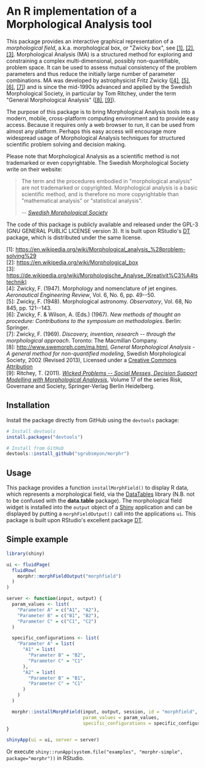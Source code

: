# An R implementation of a Morphological Analysis tool

<!-- [![Build Status](https://travis-ci.org/rstudio/DT.svg)](https://travis-ci.org/rstudio/DT) -->

This package provides an interactive graphical representation of a
*morphological field*, a.k.a. morphological box, or "Zwicky box", see
[[1]](#wikipedia1), [[2]](#wikipedia2), [[3]](#wikipedia-de). Morphological
Analysis (MA) is a structured method for exploring and constraining a complex
multi-dimensional, possibly non-quantifiable, problem space. It can be used to
assess mutual consistency of the problem parameters and thus reduce the
initially large number of parameter combinations. MA was developed by
astrophysicist Fritz Zwicky ([[4]](#zwi47), [[5]](#zwi48), [[6]](#zwi67),
[[7]](#zwi69)) and is since the mid-1990s advanced and applied by the Swedish
Morphological Society, in particular by Tom Ritchey, under the term "General
Morphological Analysis" ([[8]](#swemorph), [[9]](#rit11)).

The purpose of this package is to bring Morphological Analysis tools into a 
modern, mobile, cross-platform computing environment and to provide easy access.
Because it requires only a web browser to run, it can be used from almost any
platform. Perhaps this easy access will encourage more widespread usage of
Morphological Analysis techniques for structured scientific problem solving and
decision making.
<!-- Hopefully, this package will be a little contribution to the solution of complex
problems of our time. -->

Please note that Morphological Analysis as a scientific method is not trademarked
or even copyrightable. The Swedish Morphological Society write on their website:

> The term and the procedures embodied in "morphological analysis" are not
> trademarked or copyrighted. Morphological analysis is a basic scientific method,
> and is therefore no more copyrightable than "mathematical analysis" or
> "statistical analysis".
>
> -- <cite>[Swedish Morphological Society](http://www.swemorph.com/legal.html)</cite>

The code of this package is publicly available and released under the GPL-3 (GNU
GENERAL PUBLIC LICENSE version 3). It is built upon RStudio's
[DT](https://github.com/rstudio/DT) package, which is distributed under the same
license.

<a name="wikipedia1"></a>[1]: https://en.wikipedia.org/wiki/Morphological_analysis_%28problem-solving%29  
<a name="wikipedia2"></a>[2]: https://en.wikipedia.org/wiki/Morphological_box  
<a name="wikipedia-de"></a>[3]: https://de.wikipedia.org/wiki/Morphologische_Analyse_(Kreativit%C3%A4tstechnik)  
<a name="zwi47"></a>[4]: Zwicky, F. (1947). Morphology and nomenclature of jet engines. *Aeronautical Engineering Review*, Vol. 6, No. 6, pp. 49--50.  
<a name="zwi48"></a>[5]: Zwicky, F. (1948). Morphological astronomy. *Observatory*, Vol. 68, No 845, pp. 121--143.  
<a name="zwi67"></a>[6]: Zwicky, F. & Wilson, A. (Eds.) (1967). *New methods of thought an procedure: Contributions to the symposium on methodologies*. Berlin: Springer.  
<a name="zwi69"></a>[7]: Zwicky, F. (1969). *Discovery, invention, research -- through the morphological approach*. Toronto: The Macmillan Company.  
<a name="swemorph"></a>[8]: http://www.swemorph.com/ma.html, *General Morphological Analysis - A general method for non-quantified modeling*, Swedish Morphological Society, 2002 (Revised 2013), Licensed under a [Creative Commons Attribution](https://creativecommons.org/licenses/by-nd/3.0/)  
<a name="rit11"></a>[9]: Ritchey, T. (2011). [*Wicked Problems -- Social Messes, Decision Support Modelling with Morphological Analaysis*](https://link.springer.com/book/10.1007/978-3-642-19653-9), Volume 17 of the series Risk, Governane and Society, Springer-Verlag Berlin Heidelberg.


## Installation

Install the package directly from GitHub using the `devtools` package:

```r
# Install devtools
install.packages("devtools")

# Install from GitHub
devtools::install_github("sgrubsmyon/morphr")
```

<!--See the full documentation at <http://rstudio.github.io/DT>. -->
<!-- Please use [Github issues](https://github.com/sgrubsmyon/morphr/issues) if you
want to file bug reports or feature requests. -->


## Usage

This package provides a function `installMorphField()` to display R data, which
represents a morphological field, via the [DataTables](http://datatables.net/) 
library (N.B. not to be confused with the **data.table** package). The 
morphological field widget is installed into the `output` object of a 
[Shiny](https://shiny.rstudio.org) application and can be displayed by putting a
`morphFieldOutput()` call into the applications `ui`. This package is built upon
RStudio's excellent package [DT](https://github.com/rstudio/DT).


## Simple example

```r
library(shiny)

ui <- fluidPage(
  fluidRow(
    morphr::morphFieldOutput("morphfield")
  )
)

server <- function(input, output) {
  param_values <- list(
    "Parameter A" = c("A1", "A2"),
    "Parameter B" = c("B1", "B2"),
    "Parameter C" = c("C1", "C2")
  )

  specific_configurations <- list(
    "Parameter A" = list(
      "A1" = list(
        "Parameter B" = "B2",
        "Parameter C" = "C1"
      ),
      "A2" = list(
        "Parameter B" = "B1",
        "Parameter C" = "C1"
      )
    )
  )

  morphr::installMorphField(input, output, session, id = "morphfield",
                            param_values = param_values,
                            specific_configurations = specific_configurations)
}

shinyApp(ui = ui, server = server)
```

Or execute `shiny::runApp(system.file("examples", "morphr-simple", package="morphr"))`
in RStudio.
